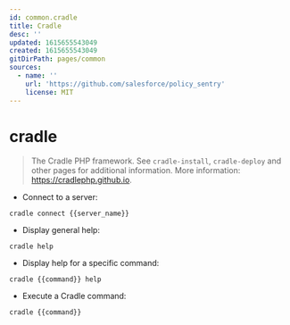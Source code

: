 ```yaml
---
id: common.cradle
title: Cradle
desc: ''
updated: 1615655543049
created: 1615655543049
gitDirPath: pages/common
sources:
  - name: ''
    url: 'https://github.com/salesforce/policy_sentry'
    license: MIT
---
```

# cradle

> The Cradle PHP framework.
> See `cradle-install`, `cradle-deploy` and other pages for additional information.
> More information: <https://cradlephp.github.io>.

- Connect to a server:

`cradle connect {{server_name}}`

- Display general help:

`cradle help`

- Display help for a specific command:

`cradle {{command}} help`

- Execute a Cradle command:

`cradle {{command}}`

